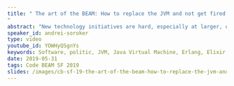 ```yaml
---
title: " The art of the BEAM: How to replace the JVM and not get fired
"
abstract: "New technology initiatives are hard, especially at larger, older companies. In particular, when the target is something as fundamental as the VM. This talk explains how to successfully insert BEAM into a seemingly unbudging technology stack, and live to reap the benefits."
speaker_id: andrei-soroker
type: video
youtube_id: YOWHyQSgnYs
keywords: Software, politic, JVM, Java Virtual Machine, Erlang, Elixir, BEAM VM
date: 2019-05-31
tags: Code BEAM SF 2019
slides: /images/cb-sf-19-the-art-of-the-beam-how-to-replace-the-jvm-and-not-get-fired-andrei-soroker-compressed.pdf
---
```


